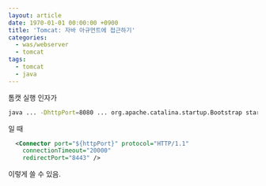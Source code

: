 ```yaml
---
layout: article
date: 1970-01-01 00:00:00 +0900
title: 'Tomcat: 자바 아규먼트에 접근하기'
categories:
  - was/webserver
  - tomcat
tags:
  - tomcat
  - java
---
```


톰캣 실행 인자가
```bash
java ... -DhttpPort=8080 ... org.apache.catalina.startup.Bootstrap start
```
일 때

```xml
  <Connector port="${httpPort}" protocol="HTTP/1.1"
    connectionTimeout="20000"
    redirectPort="8443" />
```
이렇게 쓸 수 있음.
